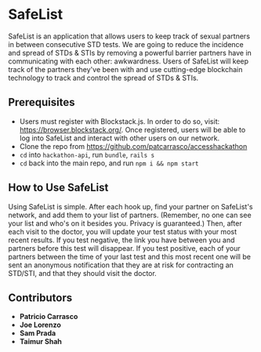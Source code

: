 # SafeList

SafeList is an application that allows users to keep track of sexual partners in between consecutive STD tests. We are going to reduce the incidence and spread of STDs & STIs by removing a powerful barrier partners have in communicating with each other: awkwardness. Users of SafeList will keep track of the partners they've been with and use cutting-edge blockchain technology to track and control the spread of STDs & STIs.

## Prerequisites

- Users must register with Blockstack.js. In order to do so, visit: https://browser.blockstack.org/.
  Once registered, users will be able to log into SafeList and interact with other users on our network.
- Clone the repo from https://github.com/patcarrasco/accesshackathon
- `cd` into `hackathon-api`, run `bundle`, `rails s`
- `cd` back into the main repo, and run `npm i && npm start`

## How to Use SafeList

Using SafeList is simple. After each hook up, find your partner on SafeList's network, and add them to your list of partners. (Remember, no one can see your list and who's on it besides you. Privacy is guaranteed.) Then, after each visit to the doctor, you will update your test status with your most recent results. If you test negative, the link you have between you and partners before this test will disappear. If you test positive, each of your partners between the time of your last test and this most recent one will be sent an anonymous notification that they are at risk for contracting an STD/STI, and that they should visit the doctor.

## Contributors

- **Patricio Carrasco**
- **Joe Lorenzo**
- **Sam Prada**
- **Taimur Shah**
